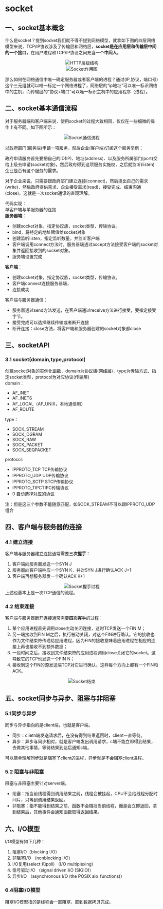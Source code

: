 # socket

## 一、socket基本概念
什么是socket？提到socket我们就不得不提到网络模型，就拿如下图的四层网络模型来说，TCP/IP协议涉及了传输层和网络层，**socket是在应用层和传输层中间的一个接口**，在用户进程和TCP/IP协议之间充当一个**中间人**。  
<div align="center">
    <img src="https://github.com/xuehao-in-studing/socket/assets/102791379/89961f84-32fa-4423-92c3-db97b5b41dde" alt="HTTP层级结构">
</div> 
<div align="center">
    <img src="https://github.com/xuehao-in-studing/socket/assets/102791379/850654b2-dee2-4d92-821e-ab0c1f5bc10f" alt="Socket作用图">
</div>   

那么如何在网络通信中唯一确定服务器或者客户端的进程？通过(IP,协议，端口号)这个三元组就可以唯一标定一个网络进程了，网络层的“ip地址”可以唯一标识网络中的主机，而传输层的“协议+端口”可以唯一标识主机中的应用程序（进程）。  

## 二、socket基本通信流程
对于服务器端和客户端来说，使用socket的过程大致相同，仅仅在一些细微的操作上有不同。如下图所示：  
<div align="center">
    <img src="https://github.com/xuehao-in-studing/socket/assets/102791379/94ba3c3b-99f9-488d-90f8-75b27e655833" alt="Socket通信流程">
</div> 

以政府部门(服务端)申请一项服务，然后企业(客户端)订阅这个服务举例：  

政府申请服务首先要把自己的ID(IP)、地址(address)、以及服务所属部门(port)交给上级去申请(socket对象)，然后政府得到这项服务实施权，之后就监听(listen)企业是否有这个服务的需求。  

对于企业来说，只需要跟政府部门建立连接(connect)，然后提出自己的需求(write)，然后政府提供需求，企业接受需求(read)，接受完成、结束沟通(close)。这就是一次socket通讯的直观理解。  

代码实现：  
单客户端与单服务器的连接  
**服务器端**：
- 创建socket对象，指定协议族，socket类型，传输协议。
- bind，将特定的地址赋值给socket对象
- 创建监听listen，指定监听数量，并监听客户端
- 客户端调用connect方法时，服务器端通过accept方法接受客户端的socket对象并返回接收到的socket对象。
- 服务端设置完成

**客户端**：
- 创建socket对象，指定协议族，socket类型，传输协议。
- 客户端connect连接服务器端，
- 连接成功

客户端与服务器通信：
- 服务器通过send方法发送，在客户端通过receive方法进行接受，要指定接受字节。
- 接受完成可以选择继续传输或者断开连接
- 断开连接：close方法，将客户端和服务器创建的socket对象都close


## 三、socketAPI
### 3.1 socket(domain,type,protocol)
创建socket对象的实例化函数，domain为协议族(网络层)，type为传输方式、指定socket类型，protocol为对应协议(传输层)  
domain：
- AF_INET
- AF_INET6
- AF_LOCAL（AF_UNIX，本地通信用）
- AF_ROUTE

type：
- SOCK_STREAM
- SOCK_DGRAM
- SOCK_RAW
- SOCK_PACKET
- SOCK_SEQPACKET

protocol:
- IPPROTO_TCP TCP传输协议
- IPPROTO_UDP UDP传输协议
- IPPROTO_SCTP STCP传输协议
- IPPROTO_TIPCTIPC传输协议
- 0 自动选择对应的协议

注：但是这三个参数不能随意匹配，如SOCK_STREAM不可以跟IPPROTO_UDP组合


## 四、客户端与服务器的连接
### 4.1 建立连接
客户端与服务器建立连接通常需要**三次握手**：  
1. 客户端向服务器发送一个SYN J  
2. 服务器向客户端响应一个SYN K，并对SYN J进行确认ACK J+1  
3. 客户端再想服务器发一个确认ACK K+1  

<div align="center">
    <img src="https://github.com/xuehao-in-studing/socket/assets/102791379/77c002a4-ef8a-4612-a19e-950d897b9b55" alt="Socket握手过程">
</div> 
上述也基本上是一次TCP通信的流程。

### 4.2 结束连接
客户端与服务器断开连接通常需要**四次挥手**的过程：  
1. 某个应用进程首先调用close主动关闭连接，这时TCP发送一个FIN M；  
2. 另一端接收到FIN M之后，执行被动关闭，对这个FIN进行确认。它的接收也作为文件结束符传递给应用进程，因为FIN的接收意味着应用进程在相应的连接上再也接收不到额外数据；  
3. 一段时间之后，接收到文件结束符的应用进程调用close关闭它的socket。这导致它的TCP也发送一个FIN N；  
4. 接收到这个FIN的源发送端TCP对它进行确认。这样每个方向上都有一个FIN和ACK。  
<div align="center">
    <img src="https://github.com/xuehao-in-studing/socket/assets/102791379/b51bb445-e378-4543-a43d-240ce69c0fad" alt="Socket结束">
</div> 


## 五、socket同步与异步、阻塞与非阻塞
### 5.1同步与异步
同步与异步指向的是client端，也就是客户端。  
- 同步：clietn端发送请求后，在没有得到结果返回时，client一直等待。
- 异步：异步与同步相对，就是客户端发出调用请求，c端不能立即得到结果，去做其他事情，等待结果到达后通知c端。

可以简单理解同步就是阻塞了client的进程，异步就是不会阻塞client进程。

### 5.2 阻塞与非阻塞
阻塞与非阻塞主要针对server端。
- 阻塞：指当前线程得到调用结果之前，线程会被挂起，CPU不会给线程分配时间片，只等到调用结果返回。
- 非阻塞：指不能得到结果之前，函数不会阻挡当前线程，而是会立即返回，拿到结果后，其他事件会通知函数取得返回结果。


## 六、I/O模型
I/O模型有如下几种：
1. 阻塞I/O（blocking I/O）
2. 非阻塞I/O （nonblocking I/O）
3. I/O复用(select 和poll) （I/O multiplexing）
4. 信号驱动I/O （signal driven I/O (SIGIO)）
5. 异步I/O （asynchronous I/O (the POSIX aio_functions)）

### 6.4阻塞I/O模型
阻塞I/O模型指的是线程会一直阻塞，直到数据拷贝完成。





